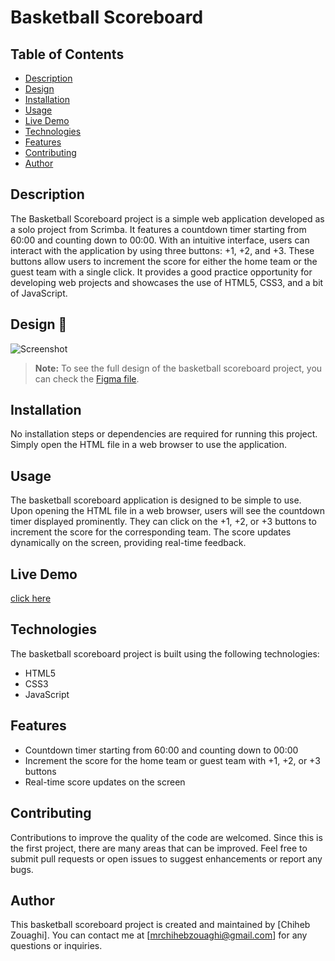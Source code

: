 # Basketball Scoreboard

## Table of Contents
- [Description](#description)
- [Design](#design)
- [Installation](#installation)
- [Usage](#usage)
- [Live Demo](#demo)
- [Technologies](#technologies)
- [Features](#features)
- [Contributing](#contributing)
- [Author](#author)

## Description
The Basketball Scoreboard project is a simple web application developed as a solo project from Scrimba. It features a countdown timer starting from 60:00 and counting down to 00:00. With an intuitive interface, users can interact with the application by using three buttons: +1, +2, and +3. These buttons allow users to increment the score for either the home team or the guest team with a single click. It provides a good practice opportunity for developing web projects and showcases the use of HTML5, CSS3, and a bit of JavaScript.

## Design 🎨
![Screenshot](screenshot.png)
> **Note:** To see the full design of the basketball scoreboard project, you can check the [Figma file](https://www.figma.com/file/5nO3r1Q4QAXM1Y6nZQnUIt/basketball?type=design&node-id=0%3A1&t=qoYKF4Uajycy5vEy-1).

## Installation
No installation steps or dependencies are required for running this project. Simply open the HTML file in a web browser to use the application.

## Usage
The basketball scoreboard application is designed to be simple to use. Upon opening the HTML file in a web browser, users will see the countdown timer displayed prominently. They can click on the +1, +2, or +3 buttons to increment the score for the corresponding team. The score updates dynamically on the screen, providing real-time feedback.

## Live Demo
[click here](https://ZouaghiChiheb.github.io/Basketball-Scoreboard/) 

## Technologies
The basketball scoreboard project is built using the following technologies:
- HTML5
- CSS3
- JavaScript

## Features
- Countdown timer starting from 60:00 and counting down to 00:00
- Increment the score for the home team or guest team with +1, +2, or +3 buttons
- Real-time score updates on the screen

## Contributing
Contributions to improve the quality of the code are welcomed. Since this is the first project, there are many areas that can be improved. Feel free to submit pull requests or open issues to suggest enhancements or report any bugs.

## Author
This basketball scoreboard project is created and maintained by [Chiheb Zouaghi]. You can contact me at [mrchihebzouaghi@gmail.com] for any questions or inquiries.

